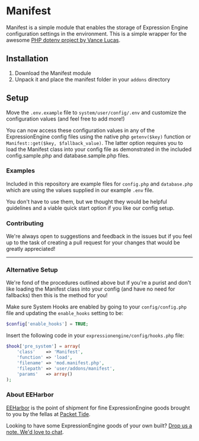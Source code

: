 # Manifest

Manifest is a simple module that enables the storage of Expression Engine configuration settings in the environment.  This is a simple wrapper for the awesome [PHP dotenv project by Vance Lucas](https://github.com/vlucas/phpdotenv).

## Installation

1. Download the Manifest module
2. Unpack it and place the manifest folder in your `addons` directory


## Setup


Move the `.env.example` file to `system/user/config/.env` and customize the configuration values (and feel free to add more!)

You can now access these configuration values in any of the ExpressionEngine config files using the native php `getenv($key)` function or `Manifest::get($key, $fallback_value)`. The latter option requires you to load the Manifest class into your config file as demonstrated in the included config.sample.php and database.sample.php files.

### Examples

Included in this repository are example files for `config.php` and `database.php` which are using the values supplied in our example `.env` file.

You don't have to use them, but we thought they would be helpful guidelines and a viable quick start option if you like our config setup.


### Contributing

We're always open to suggestions and feedback in the issues but if you feel up to the task of creating a pull request for your changes that would be greatly appreciated!

----

### Alternative Setup

We're fond of the procedures outlined above but if you're a purist and don't like loading the Manifest class into your config (and have no need for fallbacks) then this is the method for you!

Make sure System Hooks are enabled by going to your `config/config.php` file and updating the `enable_hooks` setting to be:

```php
$config['enable_hooks'] = TRUE;
```

Insert the following code in your `expressionengine/config/hooks.php` file:

```php
$hook['pre_system'] = array(
	'class'    => 'Manifest',
	'function' => 'load',
	'filename' => 'mod.manifest.php',
	'filepath' => 'user/addons/manifest',
	'params'   => array()
);
```

### About EEHarbor

[EEHarbor](http://eeharbor.com) is the point of shipment for fine ExpressionEngine goods brought to you by the fellas at [Packet Tide](http://packettide.com).

Looking to have some ExpressionEngine goods of your own built? [Drop us a note. We'd love to chat](mailto:hello@eeharbor.com).

